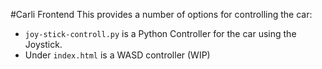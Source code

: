 #Carli Frontend
This provides a number of options for controlling the car:
- `joy-stick-controll.py` is a Python Controller for the car using the Joystick.
- Under `index.html` is a WASD controller (WIP)
